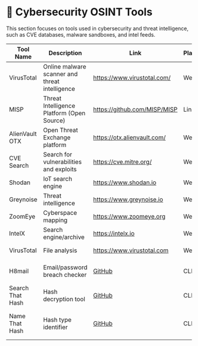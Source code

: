 # 🔐 Cybersecurity OSINT Tools

This section focuses on tools used in cybersecurity and threat intelligence, such as CVE databases, malware sandboxes, and intel feeds.

| Tool Name     | Description                                   | Link                                        | Platform       | Notes                        |
|---------------|-----------------------------------------------|---------------------------------------------|----------------|------------------------------|
| VirusTotal    | Online malware scanner and threat intelligence | https://www.virustotal.com/                | Web            | Requires account for full access |
| MISP          | Threat Intelligence Platform (Open Source)     | https://github.com/MISP/MISP               | Linux          | Advanced sharing framework   |
| AlienVault OTX| Open Threat Exchange platform                  | https://otx.alienvault.com/                | Web            | Intel feeds, community-based |
| CVE Search    | Search for vulnerabilities and exploits        | https://cve.mitre.org/                     | Web            | Up-to-date CVE information   |
| Shodan | IoT search engine | https://www.shodan.io | Web | Device lookup |
| Greynoise | Threat intelligence | https://www.greynoise.io | Web | IP reputation |
| ZoomEye | Cyberspace mapping | https://www.zoomeye.org | Web | Chinese service |
| IntelX | Search engine/archive | https://intelx.io | Web | Dark web included |
| VirusTotal | File analysis | https://www.virustotal.com | Web | Multi-engine scan |
| H8mail            | Email/password breach checker               | [GitHub](https://github.com/khast3x/h8mail)                          | CLI      | Supports .txt & .csv inputs    |
| Search That Hash  | Hash decryption tool                        | [GitHub](https://github.com/HashPals/Search-That-Hash)               | CLI      | Checks 20+ hash databases      |
| Name That Hash    | Hash type identifier                        | [GitHub](https://github.com/HashPals/Name-That-Hash)                 | CLI      | Auto-detects 300+ hash types   |
